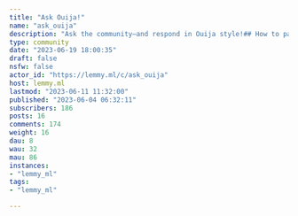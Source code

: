 ```yaml
---
title: "Ask Ouija!" 
name: "ask_ouija"
description: "Ask the community—and respond in Ouija style!## How to participate* Post a question. Be creative and have a good sense of humor!* Comment on the first letter of your answer, or continue spelling another answer others have already commented on using the reply feature.* When the answer is completed, reply Goodbye (or anything else that fits) to the last letter. Either the poster or anybody can do this.* Reply to the Goodbye comment to discuss or reflect on the answer. Either the poster or anybody can do this.* Have fun!## Rules1. Make sure that all questions and responses comply with [Lemmy's Code of Conduct](https://join-lemmy.org/docs/en/code_of_conduct.html). Respect everyone like how you would in real life.2. Mark NSFW posts as such.3. Comments should be one letter only, except for the Goodbye comment and all comments below it.4. Do not comment on your own post **except** for the Goodbye and any comment below it.## CreditsIcon by [Alexia Rodriquez](https://unsplash.com/@alexrodriquez) on [Unsplash](https://unsplash.com/photos/ixf3lbcBqlA).Banner by [Josh Olalde](https://unsplash.com/es/@josholalde) on [Unsplash](https://unsplash.com/photos/7YZupa9tAcU)."
type: community
date: "2023-06-19 18:00:35"
draft: false
nsfw: false
actor_id: "https://lemmy.ml/c/ask_ouija"
host: lemmy.ml
lastmod: "2023-06-11 11:32:00"
published: "2023-06-04 06:32:11"
subscribers: 186
posts: 16
comments: 174
weight: 16
dau: 8
wau: 32
mau: 86
instances:
- "lemmy_ml"
tags: 
- "lemmy_ml"

---
```

